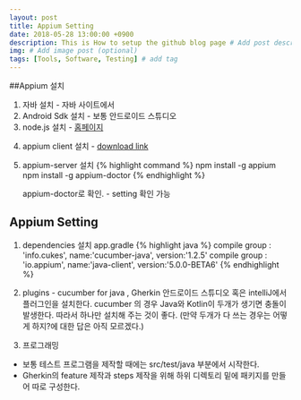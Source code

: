 ```yaml
---
layout: post
title: Appium Setting
date: 2018-05-28 13:00:00 +0900
description: This is How to setup the github blog page # Add post description (optional)
img: # Add image post (optional)
tags: [Tools, Software, Testing] # add tag
---
```


##Appium  설치
1. 자바 설치 - 자바 사이트에서
2. Android Sdk 설치 - 보통 안드로이드 스튜디오
3. node.js 설치 - [홈페이지][nodejs]

[nodejs]: https://nodejs.org/en/download/

4. appium client 설치 - [download link][client]

[client]: https://bitbucket.org/appium/appium.app/downloads/.

5. appium-server 설치
	{% highlight command %}
	npm install -g appium
	npm install -g appium-doctor
	{% endhighlight %}
	
	appium-doctor로 확인. - setting 확인 가능
	
	
## Appium Setting
1. dependencies 설치
app.gradle
{% highlight java %}
compile group : 'info.cukes', name:'cucumber-java', version:'1.2.5'
compile group : 'io.appium', name:'java-client', version:'5.0.0-BETA6'
{% endhighlight %}

2. plugins - cucumber for java , Gherkin
안드로이드 스튜디오 혹은 intelliJ에서 플러그인을 설치한다.
cucumber 의 경우 Java와 Kotlin이 두개가 생기면 충돌이 발생한다. 따라서 하나만 설치해 주는 것이 좋다.
(만약 두개가 다 쓰는 경우는 어떻게 하지?에 대한 답은 아직 모르겠다.)

3. 프로그래밍
 - 보통 테스트 프로그램을 제작할 때에는 src/test/java 부분에서 시작한다.
  - Gherkin의 feature 제작과 steps 제작을 위해 하위 디렉토리 밑에 패키지를 만들어 따로 구성한다.